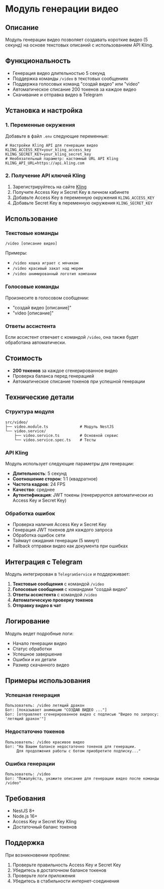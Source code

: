 # Модуль генерации видео

## Описание

Модуль генерации видео позволяет создавать короткие видео (5 секунд) на основе текстовых описаний с использованием API Kling.

## Функциональность

- Генерация видео длительностью 5 секунд
- Поддержка команды `/video` в текстовых сообщениях
- Поддержка голосовых команд "создай видео" или "video"
- Автоматическое списание 200 токенов за каждое видео
- Скачивание и отправка видео в Telegram

## Установка и настройка

### 1. Переменные окружения

Добавьте в файл `.env` следующие переменные:

```env
# Настройки Kling API для генерации видео
KLING_ACCESS_KEY=your_kling_access_key
KLING_SECRET_KEY=your_kling_secret_key
# Необязательный параметр: кастомный URL API Kling
KLING_API_URL=https://api.kling.com
```

### 2. Получение API ключей Kling

1. Зарегистрируйтесь на сайте [Kling](https://kling.com)
2. Получите Access Key и Secret Key в личном кабинете
3. Добавьте Access Key в переменную окружения `KLING_ACCESS_KEY`
4. Добавьте Secret Key в переменную окружения `KLING_SECRET_KEY`

## Использование

### Текстовые команды

```
/video [описание видео]
```

Примеры:
- `/video кошка играет с мячиком`
- `/video красивый закат над морем`
- `/video анимированный логотип компании`

### Голосовые команды

Произнесите в голосовом сообщении:
- "создай видео [описание]"
- "video [описание]"

### Ответы ассистента

Если ассистент отвечает с командой `/video`, она также будет обработана автоматически.

## Стоимость

- **200 токенов** за каждое сгенерированное видео
- Проверка баланса перед генерацией
- Автоматическое списание токенов при успешной генерации

## Технические детали

### Структура модуля

```
src/video/
├── video.module.ts              # Модуль NestJS
└── video.service/
    ├── video.service.ts         # Основной сервис
    └── video.service.spec.ts    # Тесты
```

### API Kling

Модуль использует следующие параметры для генерации:
- **Длительность**: 5 секунд
- **Соотношение сторон**: 1:1 (квадратное)
- **Частота кадров**: 24 FPS
- **Качество**: среднее
- **Аутентификация**: JWT токены (генерируются автоматически из Access Key и Secret Key)

### Обработка ошибок

- Проверка наличия Access Key и Secret Key
- Генерация JWT токенов для каждого запроса
- Обработка ошибок сети
- Таймаут ожидания генерации (5 минут)
- Fallback отправки видео как документа при ошибках

## Интеграция с Telegram

Модуль интегрирован в `TelegramService` и поддерживает:

1. **Текстовые сообщения** с командой `/video`
2. **Голосовые сообщения** с командами "создай видео"
3. **Ответы ассистента** с командой `/video`
4. **Автоматическую проверку токенов**
5. **Отправку видео в чат**

## Логирование

Модуль ведет подробные логи:
- Начало генерации видео
- Статус обработки
- Успешное завершение
- Ошибки и их детали
- Размер скачанного видео

## Примеры использования

### Успешная генерация

```
Пользователь: /video летящий дракон
Бот: [показывает анимацию "СОЗДАЮ ВИДЕО ..."]
Бот: [отправляет сгенерированное видео с подписью "Видео по запросу: 'летящий дракон'"]
```

### Недостаточно токенов

```
Пользователь: /video красивое видео
Бот: "На Вашем балансе недостаточно токенов для генерации.
     Для продолжения работы с ботом приобретите подписку..."
```

### Ошибка генерации

```
Пользователь: /video
Бот: "Пожалуйста, укажите описание для генерации видео после команды /video"
```

## Требования

- NestJS 8+
- Node.js 16+
- Access Key и Secret Key Kling
- Достаточный баланс токенов

## Поддержка

При возникновении проблем:
1. Проверьте правильность Access Key и Secret Key
2. Убедитесь в достаточном балансе токенов
3. Проверьте логи приложения
4. Убедитесь в стабильности интернет-соединения 